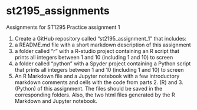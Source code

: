 # st2195_assignments
Assignments for ST1295
Practice assignment 1 
1. Create a GitHub repository called “st2195_assignment_1” that includes:
2. a README.md file with a short markdown description of this assignment 
3. a folder called “r” with a R-studio project containing an R script that prints all integers between 1 and 10 (including 1 and 10) to screen
4. a folder called “python” with a Spyder project containing a Python script that prints all integers between 1 and 10 (including 1 and 10) to screen
5. An R Markdown file and a Jupyter notebook with a few introductory markdown comments and cells with the code from parts 2. (R) and 3. (Python) of this
assignment. The files should be saved in the corresponding folders. Also, the two html files generated by the R Markdown and Jupyter notebook.
